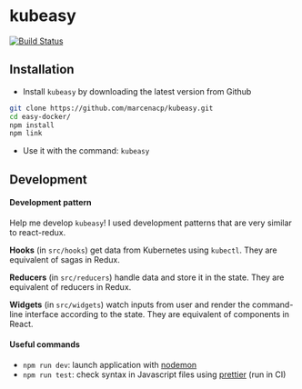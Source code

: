 # kubeasy

[![Build Status](https://travis-ci.org/marcenacp/kubeasy.svg?branch=master)](https://travis-ci.org/marcenacp/kubeasy)

## Installation

- Install `kubeasy` by downloading the latest version from Github
```bash
git clone https://github.com/marcenacp/kubeasy.git
cd easy-docker/
npm install
npm link
```

- Use it with the command: `kubeasy`

## Development

#### Development pattern

Help me develop `kubeasy`!
I used development patterns that are very similar to react-redux.

**Hooks** (in `src/hooks`) get data from Kubernetes using `kubectl`.
They are equivalent of sagas in Redux.

**Reducers** (in `src/reducers`) handle data and store it in the state.
They are equivalent of reducers in Redux.

**Widgets** (in `src/widgets`) watch inputs from user and render the command-line interface according to the state.
They are equivalent of components in React.

#### Useful commands

- `npm run dev`: launch application with [nodemon](https://github.com/remy/nodemon)
- `npm run test`: check syntax in Javascript files using [prettier](https://github.com/prettier/prettier) (run in CI)
